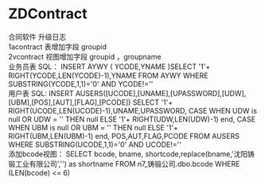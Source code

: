 # ZDContract
合同软件
升级日志
<br/>
1acontract 表增加字段 groupid
<br/>
2vcontract 视图增加字段 groupid ，groupname
<br/>
业务员表 SQL：
INSERT AYWY ( YCODE,YNAME )SELECT '1'+ RIGHT(YCODE,LEN(YCODE)-1),YNAME FROM AYWY WHERE SUBSTRING(YCODE,1,1)='0' AND YCODE!=''
<br/>
用户表 SQL:
INSERT AUSERS([UCODE],[UNAME],[UPASSWORD],[UDW],[UBM],[POS],[AUT],[FLAG],[PCODE])
SELECT '1'+ RIGHT(UCODE,LEN(UCODE)-1),UNAME,UPASSWORD,
CASE WHEN UDW is null OR UDW = '' THEN  null ELSE '1'+ RIGHT(UDW,LEN(UDW)-1) end,
CASE WHEN UBM is null OR UBM = '' THEN  null ELSE '1'+ RIGHT(UBM,LEN(UBM)-1) end,
POS,AUT,FLAG,PCODE
FROM AUSERS WHERE SUBSTRING(UCODE,1,1)='0' AND UCODE!=''
<br/>
添加bcode视图：
SELECT     bcode, bname, shortcode,replace(bname,'沈阳铸锻工业有限公司','') as shortname
FROM         n7_铸锻公司.dbo.bcode
WHERE     (LEN(bcode) <= 6)
